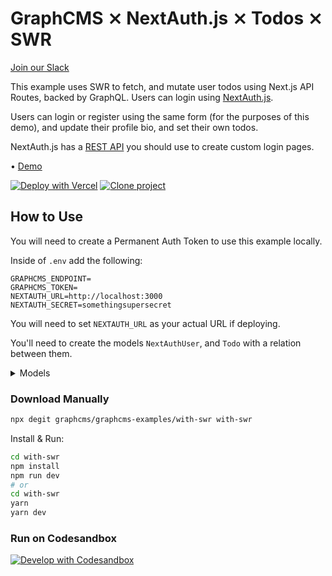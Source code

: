 # GraphCMS ⨯ NextAuth.js ⨯ Todos ⨯ SWR

[Join our Slack](https://slack.graphcms.com)

This example uses SWR to fetch, and mutate user todos using Next.js API Routes, backed by GraphQL. Users can login using [NextAuth.js](https://next-auth.js.org).

Users can login or register using the same form (for the purposes of this demo), and update their profile bio, and set their own todos.

NextAuth.js has a [REST API](https://next-auth.js.org/getting-started/rest-api) you should use to create custom login pages.

• [Demo](https://graphcms-with-swr.vercel.app/)

[![Deploy with Vercel](https://vercel.com/button)](https://vercel.com/new/clone?repository-url=https%3A%2F%2Fgithub.com%2FGraphCMS%2Fgraphcms-examples%2Ftree%2Fmaster%2Fwith-swr&env=GRAPHCMS_ENDPOINT,GRAPHCMS_TOKEN,NEXTAUTH_URL,NEXTAUTH_SECRET&demo-title=User%20Todo%20App%20Demo&demo-description=A%20todo%20app%20powered%20by%20Next.js%2C%20GraphQL%2C%20and%20useSWR&demo-url=https%3A%2F%2Fgraphcms-with-swr.vercel.app&demo-image=https%3A%2F%2Fmedia.graphassets.com%2FG8ESmbV9RfunqtEXx5hy) 
[![Clone project](https://graphcms.com/button)](https://app.graphcms.com/clone/71645e6b72cf48b89c87432f5340aee6?name=User%20Generated%20Todo%20App)

## How to Use

You will need to create a Permanent Auth Token to use this example locally.

Inside of `.env` add the following:

```dosini
GRAPHCMS_ENDPOINT=
GRAPHCMS_TOKEN=
NEXTAUTH_URL=http://localhost:3000
NEXTAUTH_SECRET=somethingsupersecret
```

You will need to set `NEXTAUTH_URL` as your actual URL if deploying.

You'll need to create the models `NextAuthUser`, and `Todo` with a relation between them.

<details>
  <summary>Models</summary>

## `NextAuthUser` model

- Display name: Next Auth User
- API ID: NextAuthUser
- Plural API ID: NextAuthUsers

### Fields

- Email (String, Single line text, Required, Title)
- Password (String, Single line text, Required, Read only)
- Bio (String, Multi line text)
- Todos (Reference: Todos, One to Many, Multiple Values, Two-way reference)

## `Todo` model

- Display name: Todo
- API ID: Todo
- Plural API ID: Todos

### Fields

- Description (String, Multi line text, Required, Title)
- Completed (Boolean, Boolean)

</details>

### Download Manually

```bash
npx degit graphcms/graphcms-examples/with-swr with-swr
```

Install & Run:

```bash
cd with-swr
npm install
npm run dev
# or
cd with-swr
yarn
yarn dev
```

### Run on Codesandbox

[![Develop with Codesandbox](https://codesandbox.io/static/img/play-codesandbox.svg)](https://codesandbox.io/s/github/GraphCMS/graphcms-examples/tree/master/with-swr)
